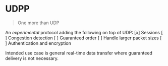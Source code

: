 # UDPP

> One more than UDP

An _experimental_ protocol adding the following on top of UDP:
[x] Sessions
[ ] Congestion detection
[ ] Guaranteed order
[ ] Handle larger packet sizes
[ ] Authentication and encryption

Intended use case is general real-time data transfer where guaranteed delivery is not necessary.